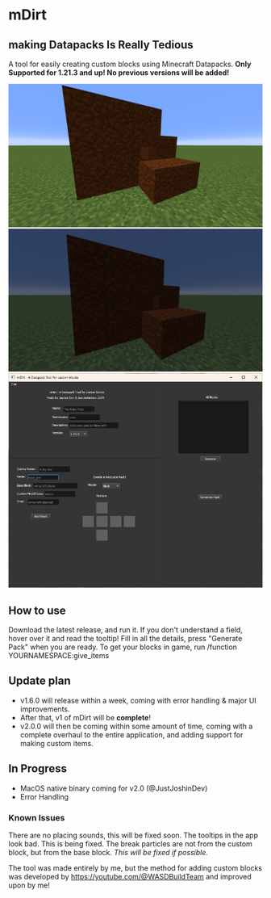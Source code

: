 # mDirt
## making Datapacks Is Really Tedious

A tool for easily creating custom blocks using Minecraft Datapacks.
**Only Supported for 1.21.3 and up! No previous versions will be added!**

![alt text](https://github.com/TheJupiterDev/Blockker/blob/main/lib/2024-10-24_16.08.13.png)
![alt text](https://github.com/TheJupiterDev/Blockker/blob/main/lib/2024-10-24_16.08.35.png)
![alt text](https://github.com/TheJupiterDev/mDirt/blob/main/lib/ui.png)


## How to use
Download the latest release, and run it.
If you don't understand a field, hover over it and read the tooltip!
Fill in all the details, press "Generate Pack" when you are ready.
To get your blocks in game, run /function YOURNAMESPACE:give_items

## Update plan
- v1.6.0 will release within a week, coming with error handling & major UI improvements.
- After that, v1 of mDirt will be **complete**!
- v2.0.0 will then be coming within some amount of time, coming with a complete overhaul to the entire application, and adding support for making custom items.

## In Progress
- MacOS native binary coming for v2.0 (@JustJoshinDev)
- Error Handling

### Known Issues
There are no placing sounds, this will be fixed soon.
The tooltips in the app look bad. This is being fixed.
The break particles are not from the custom block, but from the base block. _This will be fixed if possible._

The tool was made entirely by me, but the method for adding custom blocks was developed by https://youtube.com/@WASDBuildTeam and improved upon by me!
